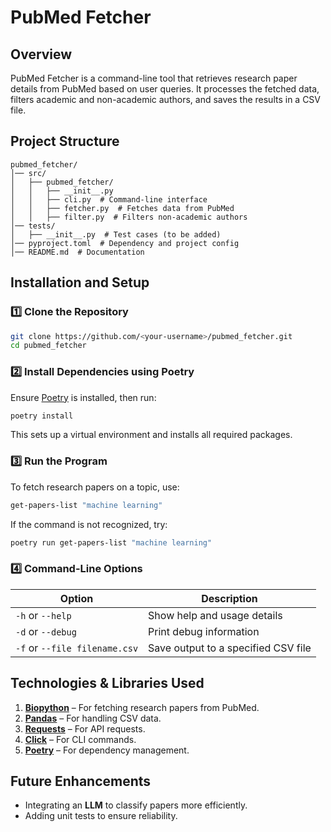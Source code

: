 # **PubMed Fetcher**  

## **Overview**  
PubMed Fetcher is a command-line tool that retrieves research paper details from PubMed based on user queries. It processes the fetched data, filters academic and non-academic authors, and saves the results in a CSV file.



## **Project Structure**  
```
pubmed_fetcher/
│── src/
│   ├── pubmed_fetcher/
│   │   ├── __init__.py  
│   │   ├── cli.py  # Command-line interface
│   │   ├── fetcher.py  # Fetches data from PubMed
│   │   ├── filter.py  # Filters non-academic authors
│── tests/
│   ├── __init__.py  # Test cases (to be added)
│── pyproject.toml  # Dependency and project config
│── README.md  # Documentation
```



## **Installation and Setup**  

### **1️⃣ Clone the Repository**
```sh
git clone https://github.com/<your-username>/pubmed_fetcher.git
cd pubmed_fetcher
```

### **2️⃣ Install Dependencies using Poetry**
Ensure [Poetry](https://python-poetry.org/docs/) is installed, then run:
```sh
poetry install
```
This sets up a virtual environment and installs all required packages.

### **3️⃣ Run the Program**
To fetch research papers on a topic, use:
```sh
get-papers-list "machine learning"
```
If the command is not recognized, try:
```sh
poetry run get-papers-list "machine learning"
```

### **4️⃣ Command-Line Options**
| Option | Description |
|--------|-------------|
| `-h` or `--help` | Show help and usage details |
| `-d` or `--debug` | Print debug information |
| `-f` or `--file filename.csv` | Save output to a specified CSV file |



## **Technologies & Libraries Used**  

1. **[Biopython](https://biopython.org/)** – For fetching research papers from PubMed.
2. **[Pandas](https://pandas.pydata.org/)** – For handling CSV data.
3. **[Requests](https://docs.python-requests.org/en/latest/)** – For API requests.
4. **[Click](https://click.palletsprojects.com/)** – For CLI commands.
5. **[Poetry](https://python-poetry.org/)** – For dependency management.


## **Future Enhancements**
- Integrating an **LLM** to classify papers more efficiently.
- Adding unit tests to ensure reliability.

